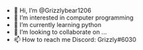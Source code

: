 - 👋 Hi, I’m @Grizzlybear1206
- 👀 I’m interested in computer programming
- 🌱 I’m currently learning python
- 💞️ I’m looking to collaborate on ...
- 📫 How to reach me Discord: Grizzly#6030

<!---
Grizzlybear1206/Grizzlybear1206 is a ✨ special ✨ repository because its `README.md` (this file) appears on your GitHub profile.
You can click the Preview link to take a look at your changes.
--->
